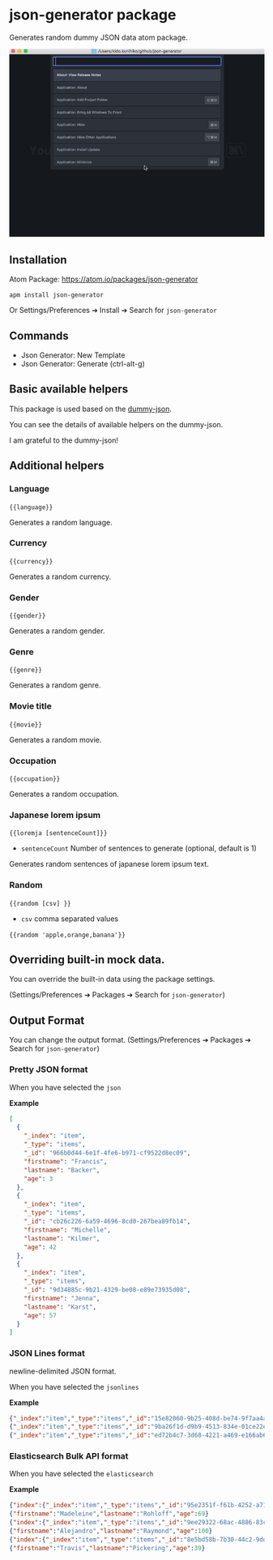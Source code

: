 # json-generator package

Generates random dummy JSON data atom package.

![overview](https://raw.githubusercontent.com/KunihikoKido/atom-json-generator/master/screenshots/overview.gif)

## Installation

Atom Package: https://atom.io/packages/json-generator

```
apm install json-generator
```

Or Settings/Preferences ➔ Install ➔ Search for `json-generator`


## Commands
* Json Generator: New Template
* Json Generator: Generate (ctrl-alt-g)

## Basic available helpers
This package is used based on the [dummy-json](https://github.com/webroo/dummy-json).

You can see the  details of available helpers on the dummy-json.

I am grateful to the dummy-json!


## Additional helpers

### Language

`{{language}}`

Generates a random language.

### Currency

`{{currency}}`

Generates a random currency.

### Gender

`{{gender}}`

Generates a random gender.

### Genre

`{{genre}}`

Generates a random genre.

### Movie title

`{{movie}}`

Generates a random movie.

### Occupation

`{{occupation}}`

Generates a random occupation.

### Japanese lorem ipsum

`{{loremja [sentenceCount]}}`

* `sentenceCount` Number of sentences to generate (optional, default is 1)

Generates random sentences of japanese lorem ipsum text.

### Random
`{{random [csv] }}`

* `csv` comma separated values

`{{random 'apple,orange,banana'}}`

## Overriding built-in mock data.
You can override the built-in data using the package settings.

(Settings/Preferences ➔ Packages ➔ Search for `json-generator`)


## Output Format
You can change the output format.
(Settings/Preferences ➔ Packages ➔ Search for `json-generator`)

### Pretty JSON format
When you have selected the `json`

**Example**

``` json
[
  {
    "_index": "item",
    "_type": "items",
    "_id": "966b0d44-6e1f-4fe6-b971-cf9522d8ec09",
    "firstname": "Francis",
    "lastname": "Backer",
    "age": 3
  },
  {
    "_index": "item",
    "_type": "items",
    "_id": "cb26c226-6a59-4696-8cd0-267bea89fb14",
    "firstname": "Michelle",
    "lastname": "Kilmer",
    "age": 42
  },
  {
    "_index": "item",
    "_type": "items",
    "_id": "9d34885c-9b21-4329-be08-e89e73935d08",
    "firstname": "Jenna",
    "lastname": "Karst",
    "age": 57
  }
]
```
### JSON Lines format
newline-delimited JSON format.

When you have selected the `jsonlines`

**Example**

``` json
{"_index":"item","_type":"items","_id":"15e82060-9b25-408d-be74-9f7aa4a9de8b","firstname":"Isabelle","lastname":"Keesee","age":26}
{"_index":"item","_type":"items","_id":"9ba26f1d-d9b9-4513-834e-01ce22edacad","firstname":"Kathy","lastname":"Oldman","age":79}
{"_index":"item","_type":"items","_id":"ed72b4c7-3d68-4221-a469-e166ab644135","firstname":"Maisha","lastname":"Flinn","age":43}
```

### Elasticsearch Bulk API format
When you have selected the `elasticsearch`

**Example**

``` json
{"index":{"_index":"item","_type":"items","_id":"95e2351f-f61b-4252-a716-1ddd02850638"}}
{"firstname":"Madeleine","lastname":"Rohloff","age":69}
{"index":{"_index":"item","_type":"items","_id":"9ee29322-68ac-4886-83c1-ea7b93c7fa45"}}
{"firstname":"Alejandro","lastname":"Raymond","age":100}
{"index":{"_index":"item","_type":"items","_id":"8e5bd58b-7b30-44c2-9ddb-fc95961676e3"}}
{"firstname":"Travis","lastname":"Pickering","age":39}

```
